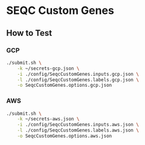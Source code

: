 # SEQC Custom Genes

## How to Test

### GCP

```bash
./submit.sh \
    -k ~/secrets-gcp.json \
    -i ./config/SeqcCustomGenes.inputs.gcp.json \
    -l ./config/SeqcCustomGenes.labels.gcp.json \
    -o SeqcCustomGenes.options.gcp.json
```

### AWS

```bash
./submit.sh \
    -k ~/secrets-aws.json \
    -i ./config/SeqcCustomGenes.inputs.aws.json \
    -l ./config/SeqcCustomGenes.labels.aws.json \
    -o SeqcCustomGenes.options.aws.json
```
